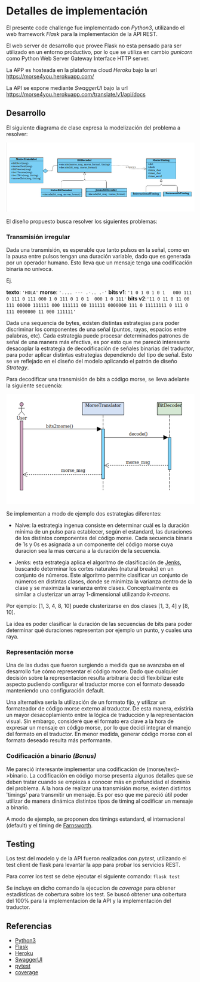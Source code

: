 # Detalles de implementación
El presente code challenge fue implementado con *Python3*, utilizando el web framework *Flask* para la implementación de la API REST.

El web server de desarrollo que provee Flask no esta pensado para ser utilizado en un entorno productivo, por lo que se utiliza en cambio *gunicorn* como Python Web Server Gateway Interface HTTP server.

La APP es hosteada en la plataforma cloud *Heroku* bajo la url https://morse4you.herokuapp.com/

La API se expone mediante *SwaggerUI* bajo la url https://morse4you.herokuapp.com/translate/v1/api/docs


## Desarrollo
El siguiente diagrama de clase expresa la modelización del problema a resolver:


![Class chart](img/class_chart.png "Modelo de traductor")


El diseño propuesto busca resolver los siguientes problemas:

### Transmisión irregular
Dada una transmisión, es esperable que tanto pulsos en la señal, como en la pausa entre pulsos tengan una duración variable, dado que es generada por un operador humano. Esto lleva que un mensaje tenga una codificación binaria no unívoca.

Ej.

**texto**:  `'HOLA'`
**morse**:  `'.... --- .-.. .-'`
**bits v1**: `'1 0 1 0 1 0 1   000 111 0 111 0 111 000 1 0 111 0 1 0 1  000 1 0 111'`
**bits v2**:`'11 0 11 0 11 00 111 00000 111111 000 111111 00 111111 0000000 111 0 11111111 0 111 0 111 0000000 11 000 111111'`

Dada una sequencia de bytes, existen distintas estrategias para poder discriminar los componentes de una señal (puntos, rayas, espacios entre palabras, etc). Cada estrategia puede procesar determinados patrones de señal de una manera más efectiva, es por esto que me pareció interesante desacoplar la estrategia de decodificación de señales binarias del traductor, para poder aplicar distintas estrategias dependiendo del tipo de señal.
Esto se ve reflejado en el diseño del modelo aplicando el patrón de diseño *Strategy*.

Para decodificar una transmisión de bits a código morse, se lleva adelante la siguiente secuencia:

![Sequence chart](img/seq_chart.png "Decodificación bits -> morse") 

Se implementan a modo de ejemplo dos estrategias diferentes:

* Naive: la estrategia ingenua consiste en determinar cuál es la duración mínima de un pulso para establecer, según el estandard, las duraciones de los distintos componentes del código morse. Cada secuencia binaria de 1s y 0s es asignada a un componente del código morse cuya duracion sea la mas cercana a la duración de la secuencia.

* Jenks: esta estrategia aplica el algorítmo de clasificación de [Jenks](https://en.wikipedia.org/wiki/Jenks_natural_breaks_optimization), buscando determinar los cortes naturales (natural breaks) en un conjunto de números. Este algorítmo permite clasificar un conjunto de números en distintas clases, donde se minimiza la varianza dentro de la clase y se maximiza la varianza entre clases. Conceptualmente es similar a clusterizar un array 1-dimensional utilizando *k-means*.

Por ejemplo: [1, 3, 4, 8, 10] puede clusterizarse en dos clases [1, 3, 4] y [8, 10].

La idea es poder clasificar la duración de las secuencias de bits para poder determinar qué duraciones representan por ejemplo un punto, y cuales una raya.



### Representación morse

Una de las dudas que fueron surgiendo a medida que se avanzaba en el desarrollo fue cómo representar el código morse. Dado que cualquier decisión sobre la representación resulta arbitraria decidí flexibilizar este aspecto pudiendo configurar el traductor morse con el formato deseado manteniendo una configuración default.

Una alternativa sería la utilización de un formato fijo, y utilizar un formateador de código morse externo al traductor. De esta manera, existiría un mayor desacoplamiento entre la lógica de traducción y la representación visual. Sin embargo, consideré que el formato era clave a la hora de expresar un mensaje en código morse, por lo que decidí integrar el manejo del formato en el traductor. En menor medida, generar código morse con el formato deseado resulta más performante.


### Codificación a binario *(Bonus)*

Me pareció interesante implementar una codificación de (morse/text)->binario. La codificación en código morse presenta algunos detalles que se deben tratar cuando se empieza a conocer más en profundidad el dominio del problema. A la hora de realizar una transmisión morse, existen distintos 'timings' para transmitir un mensaje. Es por eso que me pareció útil poder utilizar de manera dinámica distintos tipos de timing al codificar un mensaje a binario.

A modo de ejemplo, se proponen dos timings estandard, el internacional (default) y el timing de [Farnsworth](https://en.wikipedia.org/wiki/Morse_code#Farnsworth_speed).

## Testing
Los test del modelo y de la API fueron realizados con *pytest*, utilizando el test client de flask para levantar la app para probar los servicios REST.
 
Para correr los test se debe ejecutar el siguiente comando:
`flask test`

Se incluye en dicho comando la ejecucion de *coverage* para obtener estadísticas de cobertura sobre los test. Se buscó obtener una cobertura del 100% para la implementacion de la API y la implementación del traductor.

## Referencias
* [Python3](https://www.python.org)
* [Flask](https://www.palletsprojects.com/p/flask)
* [Heroku](http://heroku.com)
* [SwaggerUI](https://swagger.io/tools/swagger-ui/)
* [pytest](https://docs.pytest.org/en/latest/)
* [coverage](https://pypi.org/project/coverage/)

